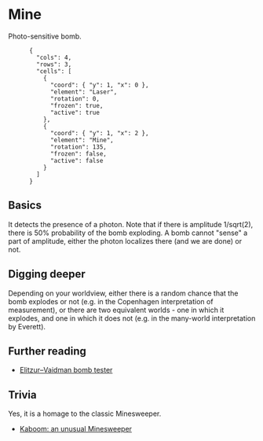 # Mine

Photo-sensitive bomb.


```{quantum-board}
      {
        "cols": 4,
        "rows": 3,
        "cells": [
          {
            "coord": { "y": 1, "x": 0 },
            "element": "Laser",
            "rotation": 0,
            "frozen": true,
            "active": true
          },
          {
            "coord": { "y": 1, "x": 2 },
            "element": "Mine",
            "rotation": 135,
            "frozen": false,
            "active": false
          }
        ]
      }
```

## Basics

It detects the presence of a photon. Note that if there is amplitude 1/sqrt(2), there is 50% probability of the bomb exploding.
A bomb cannot "sense" a part of amplitude, either the photon localizes there (and we are done) or not.

## Digging deeper

Depending on your worldview, either there is a random chance that the bomb explodes or not (e.g. in the Copenhagen interpretation of measurement), or there are two equivalent worlds - one in which it explodes, and one in which it does not (e.g. in the many-world interpretation by Everett).

## Further reading

* [Elitzur–Vaidman bomb tester](https://en.wikipedia.org/wiki/Elitzur%E2%80%93Vaidman_bomb_tester)

## Trivia

Yes, it is a homage to the classic Minesweeper.

* [Kaboom: an unusual Minesweeper](https://pwmarcz.pl/blog/kaboom/)
